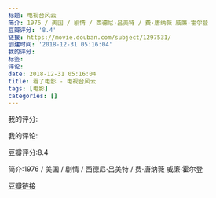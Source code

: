 ```yaml
---
标题: 电视台风云
简介: 1976 / 美国 / 剧情 / 西德尼·吕美特 / 费·唐纳薇 威廉·霍尔登
豆瓣评分: '8.4'
链接: https://movie.douban.com/subject/1297531/
创建时间: '2018-12-31 05:16:04'
我的评分:
标签:
评论:
date: 2018-12-31 05:16:04
title: 看了电影 - 电视台风云
tags: [电影]
categories: []
---
```


我的评分:

我的评论:

豆瓣评分:8.4

简介:1976 / 美国 / 剧情 / 西德尼·吕美特 / 费·唐纳薇 威廉·霍尔登

[豆瓣链接](https://movie.douban.com/subject/1297531/)


